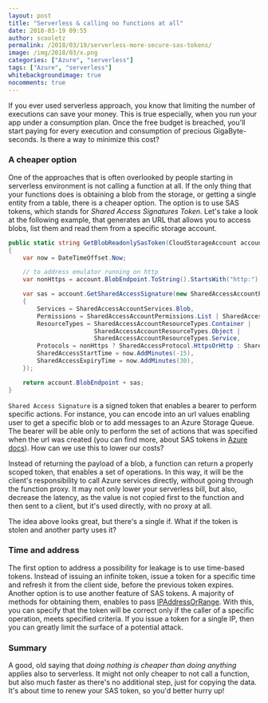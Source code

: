 ```yaml
---
layout: post
title: "Serverless & calling no functions at all"
date: 2018-03-19 09:55
author: scooletz
permalink: /2018/03/19/serverless-more-secure-sas-tokens/
image: /img/2018/03/x.png
categories: ["Azure", "serverless"]
tags: ["Azure", "serverless"]
whitebackgroundimage: true
nocomments: true
---
```


If you ever used serverless approach, you know that limiting the number of executions can save your money. This is true especially, when you run your app under a consumption plan. Once the free budget is breached, you'll start paying for every execution and consumption of precious GigaByte-seconds. Is there a way to minimize this cost?

### A cheaper option

One of the approaches that is often overlooked by people starting in serverless environment is not calling a function at all. If the only thing that your functions does is obtaining a blob from the storage, or getting a single entity from a table, there is a cheaper option. The option is to use SAS tokens, which stands for *Shared Access Signatures Token.* Let's take a look at the following example, that generates an URL that allows you to access blobs, list them and read them from a specific storage account.

```csharp
public static string GetBlobReadonlySasToken(CloudStorageAccount account)
{
    var now = DateTimeOffset.Now;

    // to address emulator running on http
    var nonHttps = account.BlobEndpoint.ToString().StartsWith("http:");

    var sas = account.GetSharedAccessSignature(new SharedAccessAccountPolicy
    {
        Services = SharedAccessAccountServices.Blob,
        Permissions = SharedAccessAccountPermissions.List | SharedAccessAccountPermissions.Read,
        ResourceTypes = SharedAccessAccountResourceTypes.Container |
                        SharedAccessAccountResourceTypes.Object |
                        SharedAccessAccountResourceTypes.Service,
        Protocols = nonHttps ? SharedAccessProtocol.HttpsOrHttp : SharedAccessProtocol.HttpsOnly,
        SharedAccessStartTime = now.AddMinutes(-15),
        SharedAccessExpiryTime = now.AddMinutes(30),
    });

    return account.BlobEndpoint + sas;
}
```

`Shared Access Signature` is a signed token that enables a bearer to perform specific actions. For instance, you can encode into an url values enabling user to get a specific blob or to add messages to an Azure Storage Queue. The bearer will be able only to perform the set of actions that was specified when the url was created (you can find more, about SAS tokens in [Azure docs](https://docs.microsoft.com/en-us/azure/storage/common/storage-dotnet-shared-access-signature-part-1)). How can we use this to lower our costs?

Instead of returning the payload of a blob, a function can return a properly scoped token, that enables a set of operations. In this way, it will be the client's responsibility to call Azure services directly, without going through the function proxy. It may not only lower your serverless bill, but also, decrease the latency, as the value is not copied first to the function and then sent to a client, but it's used directly, with no proxy at all.

The idea above looks great, but there's a single if. What if the token is stolen and another party uses it?

### Time and address

The first option to address a possibility for leakage is to use time-based tokens. Instead of issuing an infinite token, issue a token for a specific time and refresh it from the client side, before the previous token expires. Another option is to use another feature of SAS tokens. A majority of methods for obtaining them, enables to pass [IPAddressOrRange](https://docs.microsoft.com/en-us/dotnet/api/microsoft.windowsazure.storage.ipaddressorrange?view=azure-dotnet). With this, you can specify that the token will be correct only if the caller of a specific operation, meets specified criteria. If you issue a token for a single IP, then you can greatly limit the surface of a potential attack.

### Summary

A good, old saying that *doing nothing is cheaper than doing anything* applies also to serverless. It might not only cheaper to not call a function, but also much faster as there's no additional step, just for copying the data. It's about time to renew your SAS token, so you'd better hurry up!
